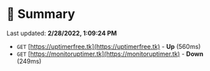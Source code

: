 # 📖 Summary
Last updated: **2/28/2022, 1:09:24 PM**

- `GET` [https://uptimerfree.tk](https://uptimerfree.tk) - **Up** (560ms)
- `GET` [https://monitoruptimer.tk](https://monitoruptimer.tk) - **Down** (249ms)
